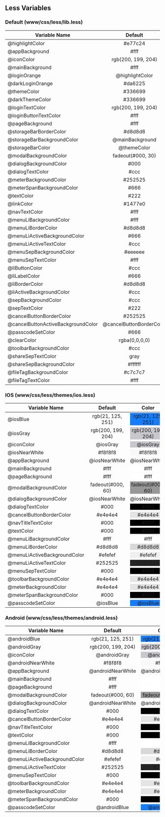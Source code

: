 ## Less Variables

### Default (**www/css/less/lib.less**)

| Variable Name                      | Default                  | Color                                                                       |
| ---------------------------------- |:------------------------:|:---------------------------------------------------------------------------:|
| @highlightColor                    | #e77c24                  | <div style='background-color:#e77c24'>#e77c24</div>                         |
| @appBackground                     | #fff                     | <div style='background-color:#fff'>#fff</div>                               |
| @iconColor                         | rgb(200, 199, 204)       | <div style= 'background-color:rgb(200, 199, 204)'>rgb(200, 199, 204)</div>  |
| @mainBackground                    | #fff                     | <div style= 'background-color:#fff'>#fff</div>                              |
| @loginOrange                       | @highlightColor          | <div style= 'background-color:#e77c24'>@highlightColor</div>                |
| @darkLoginOrange                   | #da6225                  | <div style= 'background-color:#da6225'>#da6225</div>                        |
| @themeColor                        | #336699                  | <div style= 'background-color:#336699'>#336699</div>                        |
| @darkThemeColor                    | #336699                  | <div style= 'background-color:#336699'>#336699</div>                        |
| @loginTextColor                    | rgb(200, 199, 204)       | <div style= 'background-color:rgb(200, 199, 204)'>rgb(200, 199, 204)</div>  |
| @loginButtonTextColor              | #fff                     | <div style= 'background-color:#fff'>#fff</div>                              |
| @pageBackground                    | #fff                     | <div style= 'background-color:#fff'>#fff</div>                              |
| @storageBarBorderColor             | #d8d8d8                  | <div style= 'background-color:#d8d8d8'>#d8d8d8</div>                        |
| @storageBarBackgroundColor         | @mainBackground          | <div style= 'background-color:#fff'>@mainBackground</div>                   |
| @storageBarColor                   | @themeColor              | <div style= 'background-color:#336699'>@themeColor</div>                    |
| @modalBackgroundColor              | fadeout(#000, 30)        | <div style= 'background-color:rgba(0, 0, 0, 0.7)'>fadeout(#000, 30)</div>   |
| @dialogBackgroundColor             | #000                     | <div style= 'background-color:#000'>#000</div>                              |
| @dialogTextColor                   | #ccc                     | <div style= 'background-color:#ccc'>#ccc</div>                              |
| @meterBackgroundColor              | #252525                  | <div style= 'background-color:#252525'>#252525</div>                        |
| @meterSpanBackgroundColor          | #666                     | <div style= 'background-color:#666'>#666</div>                              |
| @textColor                         | #222                     | <div style= 'background-color:#222'>#222</div>                              |
| @linkColor                         | #1477e0                  | <div style= 'background-color:#1477e0'>#1477e0</div>                        |
| @navTextColor                      | #fff                     | <div style= 'background-color:#fff'>#fff</div>                              |
| @menuLiBackgroundColor             | #fff                     | <div style= 'background-color:#fff'>#fff</div>                              |
| @menuLiBorderColor                 | #d8d8d8                  | <div style= 'background-color:#d8d8d8'>#d8d8d8</div>                        |
| @menuLiActiveBackgroundColor       | #666                     | <div style= 'background-color:#666'>#666</div>                              |
| @menuLiActiveTextColor             | #ccc                     | <div style= 'background-color:#ccc'>#ccc</div>                              |
| @menuSepBackgroundColor            | #eeeeee                  | <div style= 'background-color:#eeeeee'>#eeeeee</div>                        |
| @menuSepTextColor                  | #fff                     | <div style= 'background-color:#fff'>#fff</div>                              |
| @liButtonColor                     | #ccc                     | <div style= 'background-color:#ccc'>#ccc</div>                              |
| @liLabelColor                      | #666                     | <div style= 'background-color:#666'>#666</div>                              |
| @liBorderColor                     | #d8d8d8                  | <div style= 'background-color:#d8d8d8'>#d8d8d8</div>                        |
| @liActiveBackgroundColor           | #ccc                     | <div style= 'background-color:#ccc'>#ccc</div>                              |
| @sepBackgroundColor                | #ccc                     | <div style= 'background-color:#ccc'>#ccc</div>                              |
| @sepTextColor                      | #222                     | <div style= 'background-color:#222'>#222</div>                              |
| @cancelButtonBorderColor           | #252525                  | <div style= 'background-color:#252525'>#252525</div>                        |
| @cancelButtonActiveBackgroundColor | @cancelButtonBorderColor | <div style= 'background-color:#252525'>@cancelButtonBorderColor</div>       |
| @passcodeSetColor                  | #666                     | <div style= 'background-color:#666'>#666</div>                              |
| @clearColor                        | rgba(0,0,0,0)            | <div style= 'background-color:rgba(0,0,0,0)'>rgba(0,0,0,0)</div>            |
| @toolbarBackgroundColor            | #ccc                     | <div style= 'background-color:#ccc'>#ccc</div>                              |
| @shareSepTextColor                 | gray                     | <div style= 'background-color:gray'>gray</div>                              |
| @shareSepBackgroundColor           | #ffffff                  | <div style= 'background-color:#ffffff'>#ffffff</div>                        |
| @fileTagBackgroundColor            | #c7c7c7                  | <div style= 'background-color:#c7c7c7'>#c7c7c7</div>                        |
| @fileTagTextColor                  | #fff                     | <div style= 'background-color:#fff'>#fff</div>                              |


### IOS (**www/css/less/themes/ios.less**)

| Variable Name                 | Default             | Color                                                                     |
| ----------------------------- |:-------------------:|:-------------------------------------------------------------------------:|
| @iosBlue                      | rgb(21, 125, 251)   | <div style='background-color:rgb(21, 125, 251)'>rgb(21, 125, 251)</div>   |
| @iosGray                      | rgb(200, 199, 204)  | <div style='background-color:rgb(200, 199, 204)'>rgb(200, 199, 204)</div> |
| @iconColor                    | @iosGray            | <div style='background-color:rgb(200, 199, 204)'>@iosGray</div>           |
| @iosNearWhite                 | #f8f8f8             | <div style='background-color:#f8f8f8'>#f8f8f8</div>                       |
| @appBackground                | @iosNearWhite       | <div style='background-color:#f8f8f8'>@iosNearWhite</div>                 |
| @mainBackground               | #fff                | <div style='background-color:#fff'>#fff</div>                             |
| @pageBackground               | #fff                | <div style='background-color:#fff'>#fff</div>                             |
| @modalBackgroundColor         | fadeout(#000, 60)   | <div style='background-color:rgba(0, 0, 0, 0.4)'>fadeout(#000, 60)</div>  |
| @dialogBackgroundColor        | @iosNearWhite       | <div style='background-color:#f8f8f8'>@iosNearWhite</div>                 |
| @dialogTextColor              | #000                | <div style='background-color:#000'>#000</div>                             |
| @cancelButtonBorderColor      | #e4e4e4             | <div style='background-color:#e4e4e4'>#e4e4e4</div>                       |
| @navTitleTextColor            | #000                | <div style='background-color:#000'>#000</div>                             |
| @textColor                    | #000                | <div style='background-color:#000'>#000</div>                             |
| @menuLiBackgroundColor        | #fff                | <div style='background-color:#fff'>#fff</div>                             |
| @menuLiBorderColor            | #d8d8d8             | <div style='background-color:#d8d8d8'>#d8d8d8</div>                       |
| @menuLiActiveBackgroundColor  | #efefef             | <div style='background-color:#efefef'>#efefef</div>                       |
| @menuLiActiveTextColor        | #252525             | <div style='background-color:#252525'>#252525</div>                       |
| @menuSepTextColor             | #000                | <div style='background-color:#000'>#000</div>                             |
| @toolbarBackgroundColor       | #e4e4e4             | <div style='background-color:#e4e4e4'>#e4e4e4</div>                       |
| @meterBackgroundColor         | #e4e4e4             | <div style='background-color:#e4e4e4'>#e4e4e4</div>                       |
| @meterSpanBackgroundColor     | #000                | <div style='background-color:#000'>#000</div>                             |
| @passcodeSetColor             | @iosBlue            | <div style='background-color:rgb(21, 125, 251)'>@iosBlue</div>            |

### Android (**www/css/less/themes/android.less**)

| Variable Name                 | Default             | Color                                                                     |
| ----------------------------- |:-------------------:|:-------------------------------------------------------------------------:|
| @androidBlue                  | rgb(21, 125, 251)   | <div style='background-color:rgb(21, 125, 251)'>rgb(21, 125, 251)</div>   |
| @androidGray                  | rgb(200, 199, 204)  | <div style='background-color:rgb(200, 199, 204)'>rgb(200, 199, 204)</div> |
| @iconColor                    | @androidGray        | <div style='background-color:rgb(200, 199, 204)'>@androidGray</div>       |
| @androidNearWhite             | #f8f8f8             | <div style='background-color:#f8f8f8'>#f8f8f8</div>                       |
| @appBackground                | @androidNearWhite   | <div style='background-color:#f8f8f8'>@androidNearWhite</div>             |
| @mainBackground               | #fff                | <div style='background-color:#fff'>#fff</div>                             |
| @pageBackground               | #fff                | <div style='background-color:#fff'>#fff</div>                             |
| @modalBackgroundColor         | fadeout(#000, 60)   | <div style='background-color:rgba(0, 0, 0, 0.4)'>fadeout(#000, 60)</div>  |
| @dialogBackgroundColor        | @androidNearWhite   | <div style='background-color:#f8f8f8'>@androidNearWhite</div>             |
| @dialogTextColor              | #000                | <div style='background-color:#000'>#000</div>                             |
| @cancelButtonBorderColor      | #e4e4e4             | <div style='background-color:#e4e4e4'>#e4e4e4</div>                       |
| @navTitleTextColor            | #000                | <div style='background-color:#000'>#000</div>                             |
| @textColor                    | #000                | <div style='background-color:#000'>#000</div>                             |
| @menuLiBackgroundColor        | #fff                | <div style='background-color:#fff'>#fff</div>                             |
| @menuLiBorderColor            | #d8d8d8             | <div style='background-color:#d8d8d8'>#d8d8d8</div>                       |
| @menuLiActiveBackgroundColor  | #efefef             | <div style='background-color:#efefef'>#efefef</div>                       |
| @menuLiActiveTextColor        | #252525             | <div style='background-color:#252525'>#252525</div>                       |
| @menuSepTextColor             | #000                | <div style='background-color:#000'>#000</div>                             |
| @toolbarBackgroundColor       | #e4e4e4             | <div style='background-color:#e4e4e4'>#e4e4e4</div>                       |
| @meterBackgroundColor         | #e4e4e4             | <div style='background-color:#e4e4e4'>#e4e4e4</div>                       |
| @meterSpanBackgroundColor     | #000                | <div style='background-color:#000'>#000</div>                             |
| @passcodeSetColor             | @androidBlue        | <div style='background-color:rgb(21, 125, 251)'>@androidBlue</div>        |
